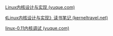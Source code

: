 [Linux内核设计与实现 (yuque.com)](https://www.yuque.com/lizhiyuan-skwqd/qc4p27/hqliifdhqmh40gqt)



[《Linux内核设计与实现》读书笔记 (kerneltravel.net)](https://www.kerneltravel.net/note/)



[linux-0.11内核调试 (yuque.com)](https://www.yuque.com/duguaizheyuese/bufe66/fvsctfhrxdykaoxu)